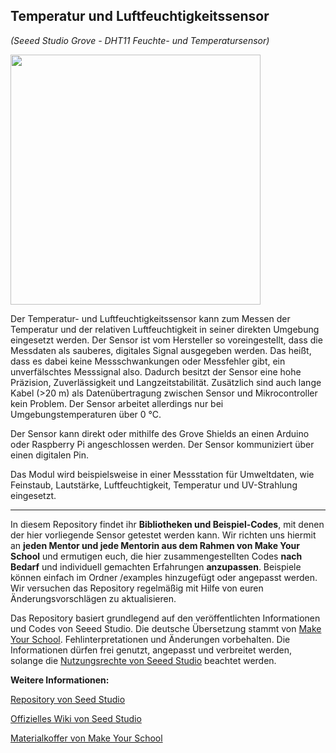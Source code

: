 Temperatur und Luftfeuchtigkeitssensor
----
*(Seeed Studio Grove - DHT11 Feuchte- und Temperatursensor)*

<img src=https://www.makeyourschool.de/wp-content/uploads/2018/08/5_temperatur-und-luftfeuchtigkeitssensor-1024x1024.jpg width=400px>

Der Temperatur- und Luftfeuchtigkeitssensor kann zum Messen der Temperatur und der relativen Luftfeuchtigkeit in seiner direkten Umgebung eingesetzt werden. Der Sensor ist vom Hersteller so voreingestellt, dass die Messdaten als sauberes, digitales Signal ausgegeben werden. Das heißt, dass es dabei keine Messschwankungen oder Messfehler gibt, ein unverfälschtes Messsignal also. Dadurch besitzt der Sensor eine hohe Präzision, Zuverlässigkeit und Langzeitstabilität. Zusätzlich sind auch lange Kabel (>20 m) als Datenübertragung zwischen Sensor und Mikrocontroller kein Problem. Der Sensor arbeitet allerdings nur bei Umgebungstemperaturen über 0 °C.

Der Sensor kann direkt oder mithilfe des Grove Shields an einen Arduino oder Raspberry Pi angeschlossen werden. Der Sensor kommuniziert über einen digitalen Pin.

Das Modul wird beispielsweise in einer Messstation für Umweltdaten, wie Feinstaub, Lautstärke, Luftfeuchtigkeit, Temperatur und UV-Strahlung eingesetzt.

----

In diesem Repository findet ihr **Bibliotheken und Beispiel-Codes**, mit denen der hier vorliegende Sensor getestet werden kann. Wir richten uns hiermit an **jeden Mentor und jede Mentorin aus dem Rahmen von Make Your School** und ermutigen euch, die hier zusammengestellten Codes **nach Bedarf** und individuell gemachten Erfahrungen **anzupassen**. Beispiele können einfach im Ordner /examples hinzugefügt oder angepasst werden. Wir versuchen das Repository regelmäßig mit Hilfe von euren Änderungsvorschlägen zu aktualisieren.

Das Repository basiert grundlegend auf den veröffentlichten Informationen und Codes von Seeed Studio. 
Die deutsche Übersetzung stammt von [Make Your School](https://www.makeyourschool.de/). Fehlinterpretationen und Änderungen vorbehalten. Die Informationen dürfen frei genutzt, angepasst und verbreitet werden, solange die [Nutzungsrechte von Seeed Studio](https://github.com/Seeed-Studio/Grove_Dust_Sensor/blob/master/License.txt) beachtet werden. 

**Weitere Informationen:**

[Repository von Seed Studio](https://github.com/Seeed-Studio/)

[Offizielles Wiki von Seed Studio](http://wiki.seeedstudio.com/Grove/)

[Materialkoffer von Make Your School](https://www.makeyourschool.de/material/)
